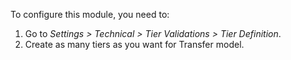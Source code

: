 To configure this module, you need to:

1.  Go to *Settings \> Technical \> Tier Validations \> Tier
    Definition*.
2.  Create as many tiers as you want for Transfer model.
